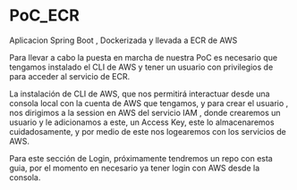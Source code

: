 # PoC_ECR
Aplicacion Spring Boot , Dockerizada y llevada a ECR de AWS

Para llevar a cabo la puesta en marcha de nuestra PoC es necesario que tengamos instalado el CLI de AWS y  tener un usuario con privilegios de para acceder al servicio de ECR.


La instalación de CLI de AWS, que nos permitirá interactuar desde una consola local con la cuenta de AWS que tengamos, y para crear el usuario , nos dirigimos a la session en AWS del servicio IAM , donde crearemos un usuario y le adicionamos a este, un Access Key, este lo almacenaremos cuidadosamente, y por medio de este nos logearemos con los servicios de AWS.

Para este sección de Login, próximamente tendremos un repo con esta guia, por el momento en necesario ya tener login con AWS desde la consola.

